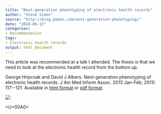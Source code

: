 ```yaml
---
title: "Next-generation phenotyping of electronic health records"
author: "Steve Simon"
source: "http://blog.pmean.com/next-generation-phenotyping/"
date: "2018-09-13"
categories:
- Recommendation
tags:
- Electronic health records
output: html_document
---
```


This article was recommended at a talk I attended. The thesis is that we
need to look at the electronic health record from the bottom
up.

<!---More--->

George Hripcsak and David J Albers. Next-generation phenotyping of
electronic health records. J Am Med Inform Assoc. 2013 Jan-Feb; 20(1):
117--121. Available in [html
format](https://academic.oup.com/jamia/article/20/1/117/2909152) or [pdf
format](https://academic.oup.com/jamia/article-pdf/20/1/117/9516924/20-1-117.pdf).

![](http://www.pmean.com/new-images/18/next-generation-phenotyping01.png)



<U+00A0>


